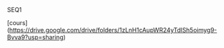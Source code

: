 
SEQ1

[cours] (https://drive.google.com/drive/folders/1zLnH1cAupWR24yTdISh5oimyg9-Bvva9?usp=sharing)
